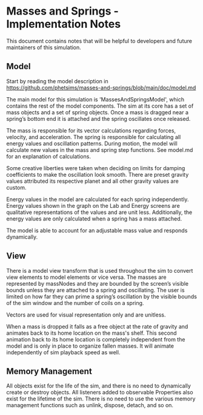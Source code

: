 # Masses and Springs - Implementation Notes

This document contains notes that will be helpful to developers and future maintainers of this simulation.

## Model

Start by reading the model description in https://github.com/phetsims/masses-and-springs/blob/main/doc/model.md

The main model for this simulation is 'MassesAndSpringsModel', which contains the rest of the model components. The sim
at its core has a set of mass objects and a set of spring objects. Once a mass is dragged near a spring’s bottom end it
is attached and the spring oscillates once released.

The mass is responsible for its vector calculations regarding forces, velocity, and acceleration. The spring is
responsible for calculating all energy values and oscillation patterns. During motion, the model will calculate new
values in the mass and spring step functions. See model.md for an explanation of calculations.

Some creative liberties were taken when deciding on limits for damping coefficients to make the oscillation look smooth.
There are preset gravity values attributed its respective planet and all other gravity values are custom.

Energy values in the model are calculated for each spring independently. Energy values shown in the graph on the Lab and
Energy screens are qualitative representations of the values and are unit less. Additionally, the energy values are only
calculated when a spring has a mass attached.

The model is able to account for an adjustable mass value and responds dynamically.

## View

There is a model view transform that is used throughout the sim to convert view elements to model elements or vice
versa. The masses are represented by massNodes and they are bounded by the screen’s visible bounds unless they are
attached to a spring and oscillating. The user is limited on how far they can prime a spring’s oscillation by the
visible bounds of the sim window and the number of coils on a spring.

Vectors are used for visual representation only and are unitless.

When a mass is dropped it falls as a free object at the rate of gravity and animates back to its home location on the
mass's shelf. This second animation back to its home location is completely independent from the model and is only in
place to organize fallen masses. It will animate independently of sim playback speed as well.

## Memory Management

All objects exist for the life of the sim, and there is no need to dynamically create or destroy objects. All listeners
added to observable Properties also exist for the lifetime of the sim. There is no need to use the various memory
management functions such as unlink, dispose, detach, and so on.

